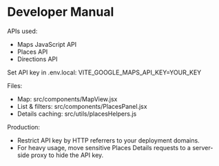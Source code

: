 # Developer Manual

APIs used:
- Maps JavaScript API
- Places API
- Directions API

Set API key in .env.local:
VITE_GOOGLE_MAPS_API_KEY=YOUR_KEY

Files:
- Map: src/components/MapView.jsx
- List & filters: src/components/PlacesPanel.jsx
- Details caching: src/utils/placesHelpers.js

Production:
- Restrict API key by HTTP referrers to your deployment domains.
- For heavy usage, move sensitive Places Details requests to a server-side proxy to hide the API key.
